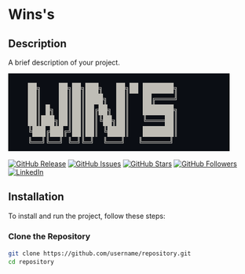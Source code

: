 # Wins's
## Description

A brief description of your project.

![Project Title](Title.PNG)

[![GitHub Release](https://img.shields.io/github/release/username/repository.svg)](https://github.com/erwineka123/WinS/releases)
[![GitHub Issues](https://img.shields.io/github/issues/username/repository.svg)](https://github.com/username/repository/issues)
[![GitHub Stars](https://img.shields.io/github/stars/username/repository.svg)](https://github.com/username/repository/stargazers)
[![GitHub Followers](https://img.shields.io/github/followers/username.svg?style=social)](https://github.com/username)
[![LinkedIn](https://img.shields.io/badge/LinkedIn-Follow-blue)](https://www.linkedin.com/in/yourprofile)

## Installation

To install and run the project, follow these steps:

### Clone the Repository

```bash
git clone https://github.com/username/repository.git
cd repository

